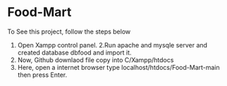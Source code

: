 # Food-Mart
To See this project, follow the steps below
1. Open Xampp control panel.
2.Run apache and mysqle server and created database dbfood and import it.
3. Now, Github downlaod file copy into C/Xampp/htdocs
4. Here, open a internet browser type localhost/htdocs/Food-Mart-main then press Enter.
